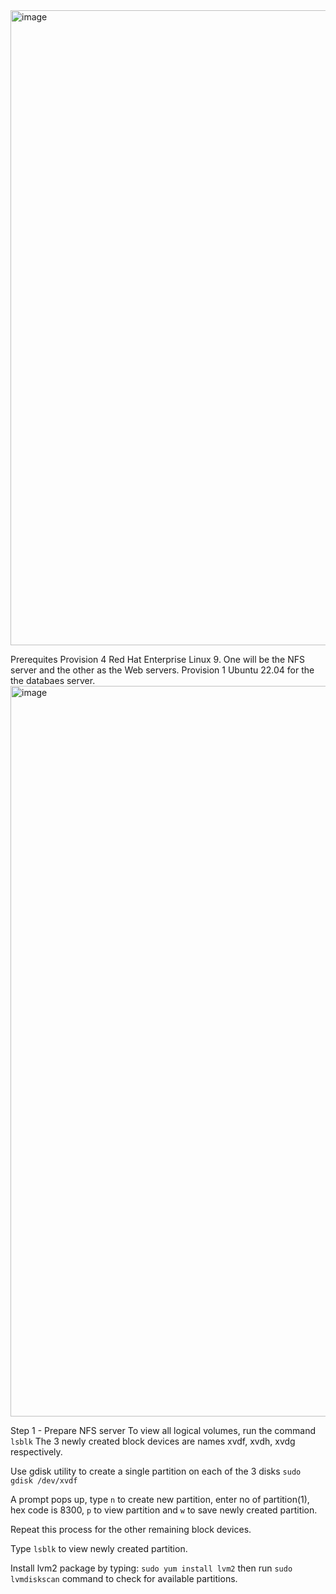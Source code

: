<img width="1016" alt="image" src="https://github.com/abdulxs/DevOps-Projects/assets/18741380/8830f612-ed34-4484-a7c9-85cc76918730">

Prerequites
Provision 4 Red Hat Enterprise Linux 9. One will be the NFS server and the other as the Web servers.
Provision 1 Ubuntu 22.04 for the the databaes server.
<img width="1169" alt="image" src="https://github.com/abdulxs/DevOps-Projects/assets/18741380/a40f9368-252d-44e7-8190-ee624518458a">

Step 1 - Prepare NFS server
To view all logical volumes, run the command ```lsblk``` 
The 3 newly created block devices are names xvdf, xvdh, xvdg respectively.

Use gdisk utility to create a single partition on each of the 3 disks ```sudo gdisk /dev/xvdf```

A prompt pops up, type ``n`` to create new partition, enter no of partition(1), hex code is 8300, ``p`` to view partition and ``w`` to save newly created partition.

Repeat this process for the other remaining block devices.

Type ``lsblk`` to view newly created partition.

Install lvm2 package by typing: ```sudo yum install lvm2``` then run ```sudo lvmdiskscan``` command to check for available partitions.

